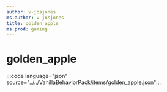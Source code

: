 ```yaml
---
author: v-josjones
ms.author: v-josjones
title: golden_apple
ms.prod: gaming
---
```


# golden_apple

:::code language="json" source="../../VanillaBehaviorPack/items/golden_apple.json":::
